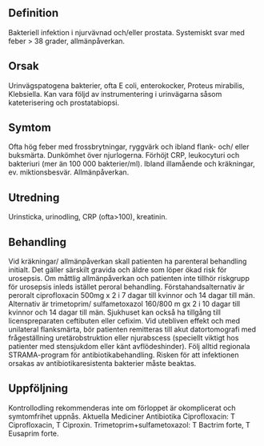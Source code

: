 ## Definition

Bakteriell infektion i njurvävnad och/eller prostata. Systemiskt svar med feber > 38 grader, allmänpåverkan.

## Orsak

Urinvägspatogena bakterier, ofta E coli, enterokocker, Proteus mirabilis, Klebsiella. Kan vara följd av instrumentering i urinvägarna såsom kateterisering och prostatabiopsi.

## Symtom

Ofta hög feber med frossbrytningar, ryggvärk och ibland flank- och/ eller buksmärta. Dunkömhet över njurlogerna. Förhöjt CRP, leukocyturi och bakteriuri (mer än 100 000 bakterier/ml). Ibland illamående och kräkningar, ev. miktionsbesvär. Allmänpåverkan.

## Utredning

Urinsticka, urinodling, CRP (ofta>100), kreatinin.

## Behandling

Vid kräkningar/ allmänpåverkan skall patienten ha parenteral behandling initialt. Det gäller särskilt gravida och äldre som löper ökad risk för urosepsis. Om måttlig allmänpåverkan och patienten inte tillhör riskgrupp för urosepsis inleds istället peroral behandling. Förstahandsalternativ är peroralt ciprofloxacin 500mg x 2 i 7 dagar till kvinnor och 14 dagar till män. Alternativ är trimetoprim/ sulfametoxazol 160/800 m gx 2 i 10 dagar till kvinnor och 14 dagar till män. Sjukhuset kan också ha tillgång till licenspreparaten ceftibuten eller cefixim. Vid utebliven effekt och med unilateral flanksmärta, bör patienten remitteras till akut datortomografi med frågeställning uretärobstruktion eller njurabscess (speciellt viktigt hos patienter med stensjukdom eller känt avflödeshinder).
Följ alltid regionala STRAMA-program för antibiotikabehandling. Risken för att infektionen orsakas av antibiotikaresistenta bakterier måste beaktas.

## Uppföljning

Kontrollodling rekommenderas inte om förloppet är okomplicerat och symtomfrihet uppnås.
Aktuella Mediciner
Antibiotika
Ciprofloxacin: T Ciprofloxacin, T Ciproxin.
Trimetoprim+sulfametoxazol: T Bactrim forte, T Eusaprim forte.

